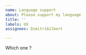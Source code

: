 ```yaml
---
name: Language support
about: Please support my language
title: ''
labels: UX
assignees: DimitriGilbert

---
```


Which one ?
